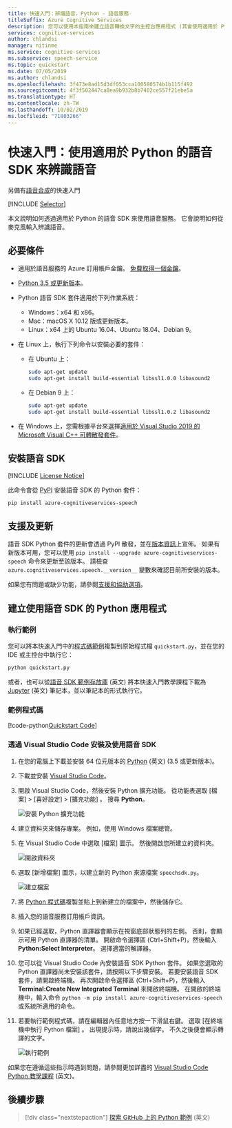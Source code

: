 ```yaml
---
title: 快速入門：辨識語音，Python - 語音服務
titleSuffix: Azure Cognitive Services
description: 您可以使用本指南來建立語音轉換文字的主控台應用程式 (其會使用適用於 Python 的語音 SDK)。 完成之後，您可以使用電腦的麥克風將語音即時轉譯為文字。
services: cognitive-services
author: chlandsi
manager: nitinme
ms.service: cognitive-services
ms.subservice: speech-service
ms.topic: quickstart
ms.date: 07/05/2019
ms.author: chlandsi
ms.openlocfilehash: 3f473e8ad15d3df053cca100580574b1b115f492
ms.sourcegitcommit: 4f3f502447ca8ea9b932b8b7402ce557f21ebe5a
ms.translationtype: HT
ms.contentlocale: zh-TW
ms.lasthandoff: 10/02/2019
ms.locfileid: "71803266"
---
```

# <a name="quickstart-recognize-speech-with-the-speech-sdk-for-python"></a>快速入門：使用適用於 Python 的語音 SDK 來辨識語音

另備有[語音合成](quickstart-text-to-speech-python.md)的快速入門

[!INCLUDE [Selector](../../../includes/cognitive-services-speech-service-quickstart-selector.md)]

本文說明如何透過適用於 Python 的語音 SDK 來使用語音服務。 它會說明如何從麥克風輸入辨識語音。

## <a name="prerequisites"></a>必要條件

* 適用於語音服務的 Azure 訂用帳戶金鑰。 [免費取得一個金鑰](get-started.md)。
* [Python 3.5 或更新版本](https://www.python.org/downloads/)。
* Python 語音 SDK 套件適用於下列作業系統：
    * Windows：x64 和 x86。
    * Mac：macOS X 10.12 版或更新版本。
    * Linux：x64 上的 Ubuntu 16.04、Ubuntu 18.04、Debian 9。
* 在 Linux 上，執行下列命令以安裝必要的套件：

  * 在 Ubuntu 上：

    ```sh
    sudo apt-get update
    sudo apt-get install build-essential libssl1.0.0 libasound2
    ```

  * 在 Debian 9 上：

    ```sh
    sudo apt-get update
    sudo apt-get install build-essential libssl1.0.2 libasound2
    ```

* 在 Windows 上，您需根據平台來選擇[適用於 Visual Studio 2019 的 Microsoft Visual C++ 可轉散發套件](https://support.microsoft.com/help/2977003/the-latest-supported-visual-c-downloads)。

## <a name="install-the-speech-sdk"></a>安裝語音 SDK

[!INCLUDE [License Notice](../../../includes/cognitive-services-speech-service-license-notice.md)]

此命令會從 [PyPI](https://pypi.org/) 安裝語音 SDK 的 Python 套件：

```sh
pip install azure-cognitiveservices-speech
```

## <a name="support-and-updates"></a>支援及更新

語音 SDK Python 套件的更新會透過 PyPI 散發，並在[版本資訊](./releasenotes.md)上宣佈。
如果有新版本可用，您可以使用 `pip install --upgrade azure-cognitiveservices-speech` 命令來更新至該版本。
請檢查 `azure.cognitiveservices.speech.__version__` 變數來確認目前所安裝的版本。

如果您有問題或缺少功能，請參閱[支援和協助選項](./support.md)。

## <a name="create-a-python-application-that-uses-the-speech-sdk"></a>建立使用語音 SDK 的 Python 應用程式

### <a name="run-the-sample"></a>執行範例

您可以將本快速入門中的[程式碼範例](#sample-code)複製到原始程式檔 `quickstart.py`，並在您的 IDE 或主控台中執行它：

```sh
python quickstart.py
```

或者，也可以從[語音 SDK 範例存放庫](https://github.com/Azure-Samples/cognitive-services-speech-sdk/) \(英文\) 將本快速入門教學課程下載為 [Jupyter](https://jupyter.org) \(英文\) 筆記本，並以筆記本的形式執行它。

### <a name="sample-code"></a>範例程式碼

[!code-python[Quickstart Code](~/samples-cognitive-services-speech-sdk/quickstart/python/quickstart.py#code)]

### <a name="install-and-use-the-speech-sdk-with-visual-studio-code"></a>透過 Visual Studio Code 安裝及使用語音 SDK

1. 在您的電腦上下載並安裝 64 位元版本的 [Python](https://www.python.org/downloads/) \(英文\) (3.5 或更新版本)。
1. 下載並安裝 [Visual Studio Code](https://code.visualstudio.com/Download)。
1. 開啟 Visual Studio Code，然後安裝 Python 擴充功能。 從功能表選取 [檔案]   > [喜好設定]   > [擴充功能]  。 搜尋 **Python**。

   ![安裝 Python 擴充功能](media/sdk/qs-python-vscode-python-extension.png)

1. 建立資料夾來儲存專案。 例如，使用 Windows 檔案總管。
1. 在 Visual Studio Code 中選取 [檔案]  圖示。 然後開啟您所建立的資料夾。

   ![開啟資料夾](media/sdk/qs-python-vscode-python-open-folder.png)

1. 選取 [新增檔案] 圖示，以建立新的 Python 來源檔案 `speechsdk.py`。

   ![建立檔案](media/sdk/qs-python-vscode-python-newfile.png)

1. 將 [Python 程式碼](#sample-code)複製並貼上到新建立的檔案中，然後儲存它。
1. 插入您的語音服務訂用帳戶資訊。
1. 如果已經選取，Python 直譯器會顯示在視窗底部狀態列的左側。
   否則，會顯示可用 Python 直譯器的清單。 開啟命令選擇區 (Ctrl+Shift+P)，然後輸入 **Python:Select Interpreter**。 選擇適當的解譯器。
1. 您可以從 Visual Studio Code 內安裝語音 SDK Python 套件。 如果您選取的 Python 直譯器尚未安裝該套件，請按照以下步驟安裝。
   若要安裝語音 SDK 套件，請開啟終端機。 再次開啟命令選擇區 (Ctrl+Shift+P)，然後輸入 **Terminal:Create New Integrated Terminal** 來開啟終端機。
   在開啟的終端機中，輸入命令 `python -m pip install azure-cognitiveservices-speech` 或系統所適用的命令。
1. 若要執行範例程式碼，請在編輯器內任意地方按一下滑鼠右鍵。 選取 [在終端機中執行 Python 檔案]  。
   出現提示時，請說出幾個字。 不久之後便會顯示轉譯的文字。

   ![執行範例](media/sdk/qs-python-vscode-python-run.png)

如果您在遵循這些指示時遇到問題，請參閱更加詳盡的 [Visual Studio Code Python 教學課程](https://code.visualstudio.com/docs/python/python-tutorial) \(英文\)。

## <a name="next-steps"></a>後續步驟

> [!div class="nextstepaction"]
> [探索 GitHub 上的 Python 範例](https://aka.ms/csspeech/samples) \(英文\)
